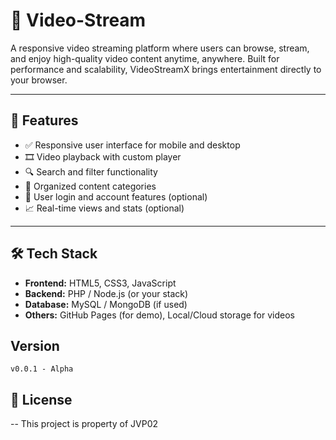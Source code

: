 # 🎥 Video-Stream

A responsive video streaming platform where users can browse, stream, and enjoy high-quality video content anytime, anywhere. Built for performance and scalability, VideoStreamX brings entertainment directly to your browser.

---

## 🚀 Features

- ✅ Responsive user interface for mobile and desktop
- 🎞️ Video playback with custom player
- 🔍 Search and filter functionality
- 📁 Organized content categories
- 👤 User login and account features (optional)
- 📈 Real-time views and stats (optional)

---

## 🛠️ Tech Stack

- **Frontend:** HTML5, CSS3, JavaScript
- **Backend:** PHP / Node.js (or your stack)
- **Database:** MySQL / MongoDB (if used)
- **Others:** GitHub Pages (for demo), Local/Cloud storage for videos

## Version

`v0.0.1 - Alpha`

## 📜 License

-- This project is property of JVP02
